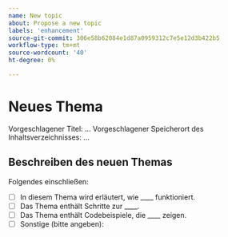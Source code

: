 ```yaml
---
name: New topic
about: Propose a new topic
labels: 'enhancement'
source-git-commit: 306e58b62084e1d87a0959312c7e5e12d3b422b5
workflow-type: tm+mt
source-wordcount: '40'
ht-degree: 0%

---
```



# Neues Thema

Vorgeschlagener Titel: …
Vorgeschlagener Speicherort des Inhaltsverzeichnisses: …

## Beschreiben des neuen Themas

<!-- (REQUIRED) Describe the new content. Provide as much detail and as many resources as you can. -->

Folgendes einschließen:

- [ ] In diesem Thema wird erläutert, wie ____ funktioniert.
- [ ] Das Thema enthält Schritte zur ____.
- [ ] Das Thema enthält Codebeispiele, die ____ zeigen.
- [ ] Sonstige (bitte angeben):

<!-- Thank you for taking the time to report the issue. -->
